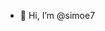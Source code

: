 - 👋 Hi, I’m @simoe7


<!---
simoe7/simoe7 is a ✨ special ✨ repository because its `README.md` (this file) appears on your GitHub profile.
You can click the Preview link to take a look at your changes.
--->
